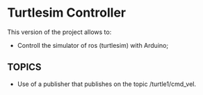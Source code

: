 # Turtlesim Controller

This version of the project allows to:

- Controll the simulator of ros (turtlesim) with Arduino;

## TOPICS

 - Use of a publisher that publishes on the topic /turtle1/cmd_vel.
